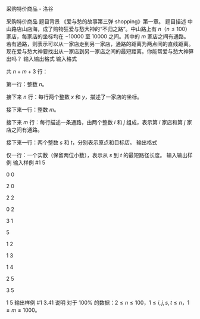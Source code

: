 



采购特价商品 - 洛谷














采购特价商品
题目背景
《爱与愁的故事第三弹·shopping》第一章。
题目描述
中山路店山店海，成了购物狂爱与愁大神的“不归之路”。中山路上有 $n$（$n \leq 100$）家店，每家店的坐标均在 $-10000$ 至 $10000$ 之间。其中的 $m$ 家店之间有通路。若有通路，则表示可以从一家店走到另一家店，通路的距离为两点间的直线距离。现在爱与愁大神要找出从一家店到另一家店之间的最短距离。你能帮爱与愁大神算出吗？
输入输出格式
输入格式

共 $n+m+3$ 行：

第一行：整数 $n$。 

接下来 $n$ 行：每行两个整数 $x$ 和 $y$，描述了一家店的坐标。 

接下来一行：整数 $m$。 

接下来 $m$ 行：每行描述一条通路，由两个整数 $i$ 和 $j$ 组成，表示第 $i$ 家店和第 $j$ 家店之间有通路。

接下来一行：两个整数 $s$ 和 $t$，分别表示原点和目标店。 
输出格式

仅一行：一个实数（保留两位小数），表示从 $s$ 到 $t$ 的最短路径长度。
输入输出样例
输入样例 #1
5
0 0
2 0
2 2
0 2
3 1
5
1 2
1 3
1 4
2 5
3 5
1 5
输出样例 #1
3.41
说明
对于 $100 \%$ 的数据：$2 \le n \leq 100$，$1 \le i, j, s, t \le n$，$1 \le m \leq 1000$。 






